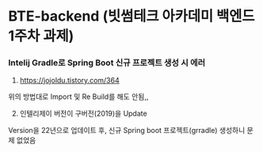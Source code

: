 # BTE-backend (빗썸테크 아카데미 백엔드 1주차 과제)

### Intelij Gradle로 Spring Boot 신규 프로젝트 생성 시 에러

1) https://jojoldu.tistory.com/364

위의 방법대로 Import 및 Re Build를 해도 안됨,,

2) 인텔리제이 버전이 구버전(2019)을 Update

Version을 22년으로 업데이트 후, 신규 Spring boot 프로젝트(grradle) 생성하니 문제 없었음
